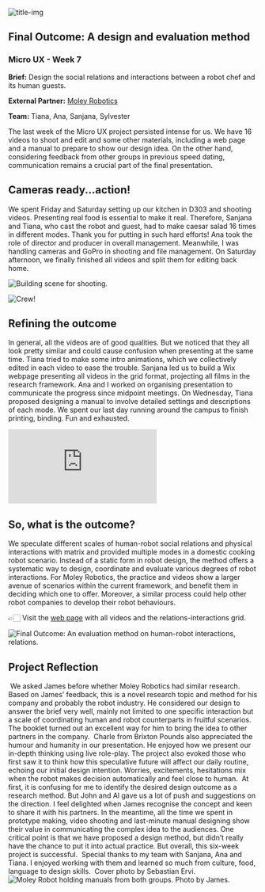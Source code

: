 ![title-img](https://sylvesterlau.com/blog/assets/micro/w7/cover.jpg) 
## Final Outcome: A design and evaluation method
### Micro UX - Week 7

**Brief:** Design the social relations and interactions between a robot chef and its human guests.

**External Partner:** [Moley Robotics](https://moley.com)

**Team:** Tiana, Ana, Sanjana, Sylvester

The last week of the Micro UX project persisted intense for us. We have 16 videos to shoot and edit and some other materials, including a web page and a manual to prepare to show our design idea. On the other hand, considering feedback from other groups in previous speed dating, communication remains a crucial part of the final presentation.

## Cameras ready...action!
We spent Friday and Saturday setting up our kitchen in D303 and shooting videos. Presenting real food is essential to make it real. Therefore, Sanjana and Tiana, who cast the robot and guest, had to make caesar salad 16 times in different modes. Thank you for putting in such hard efforts! Ana took the role of director and producer in overall management. Meanwhile, I was handling cameras and GoPro in shooting and file management. On Saturday afternoon, we finally finished all videos and split them for editing back home.

![Building scene for shooting.](https://sylvesterlau.com/blog/assets/micro/w7/setting.jpg "Building scene for shooting") 

![Crew!](https://sylvesterlau.com/blog/assets/micro/w7/crew.gif "Crew!") 

## Refining the outcome
In general, all the videos are of good qualities. But we noticed that they all look pretty similar and could cause confusion when presenting at the same time. Tiana tried to make some intro animations, which we collectively edited in each video to ease the trouble. Sanjana led us to build a Wix webpage presenting all videos in the grid format, projecting all films in the research framework. Ana and I worked on organising presentation to communicate the progress since midpoint meetings. On Wednesday, Tiana proposed designing a manual to involve detailed settings and descriptions of each mode. We spent our last day running around the campus to finish printing, binding. Fun and exhausted.
​
<iframe class="l" src="https://www.youtube.com/embed/GiHY_8WS77Q" title="YouTube video player" frameborder="0" allow="accelerometer; autoplay; clipboard-write; encrypted-media; gyroscope; picture-in-picture" allowfullscreen></iframe>

## So, what is the outcome?

We speculate different scales of human-robot social relations and physical interactions with matrix and provided multiple modes in a domestic cooking robot scenario. Instead of a static form in robot design, the method offers a systematic way to design, coordinate and evaluate various degrees of robot interactions. For Moley Robotics, the practice and videos show a larger avenue of scenarios within the current framework, and benefit them in deciding which one to offer. Moreover, a similar process could help other robot companies to develop their robot behaviours.

👉🏻 Visit the [web page](https://moleychef.wixsite.com/microux) with all videos and the relations-interactions grid.

![Final Outcome: An evaluation method on human-robot interactions, relations.](https://sylvesterlau.com/blog/assets/micro/w7/matrix.jpg "Final Outcome: An evaluation method on human-robot interactions, relations") 

## Project Reflection
​
We asked James before whether Moley Robotics had similar research. Based on James’ feedback, this is a novel research topic and method for his company and probably the robot industry. He considered our design to answer the brief very well, mainly not limited to one specific interaction but a scale of coordinating human and robot counterparts in fruitful scenarios. The booklet turned out an excellent way for him to bring the idea to other partners in the company.
​
Charle from Brixton Pounds also appreciated the humour and humanity in our presentation. He enjoyed how we present our in-depth thinking using live role-play. The project also evoked those who first saw it to think how this speculative future will affect our daily routine, echoing our initial design intention. Worries, excitements, hesitations mix when the robot makes decision automatically and feel close to human.
​
At first, it is confusing for me to identify the desired design outcome as a research method. But John and Al gave us a lot of push and suggestions on the direction. I feel delighted when James recognise the concept and keen to share it with his partners. In the meantime, all the time we spent in prototype making, video shooting and last-minute manual designing show their value in communicating the complex idea to the audiences. One critical point is that we have proposed a design method, but didn’t really have the chance to put it into actual practice. But overall, this six-week project is successful.
​
Special thanks to my team with Sanjana, Ana and Tiana. I enjoyed working with them and learned so much from culture, food, language to design skills.
​
Cover photo by Sebastian Ervi.
​
![Moley Robot holding manuals from both groups. Photo by James.](https://sylvesterlau.com/blog/assets/micro/w7/moley-manual.JPG "Moley Robot holding manuals from both groups. Photo by James.") 